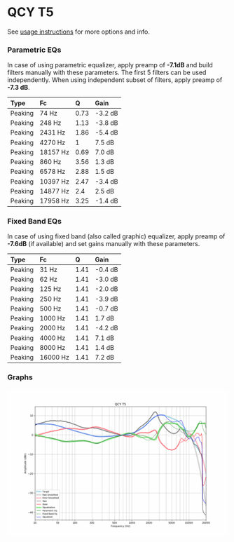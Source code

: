# QCY T5
See [usage instructions](https://github.com/jaakkopasanen/AutoEq#usage) for more options and info.

### Parametric EQs
In case of using parametric equalizer, apply preamp of **-7.1dB** and build filters manually
with these parameters. The first 5 filters can be used independently.
When using independent subset of filters, apply preamp of **-7.3 dB**.

| Type    | Fc       |    Q | Gain    |
|:--------|:---------|:-----|:--------|
| Peaking | 74 Hz    | 0.73 | -3.2 dB |
| Peaking | 248 Hz   | 1.13 | -3.8 dB |
| Peaking | 2431 Hz  | 1.86 | -5.4 dB |
| Peaking | 4270 Hz  | 1    | 7.5 dB  |
| Peaking | 18157 Hz | 0.69 | 7.0 dB  |
| Peaking | 860 Hz   | 3.56 | 1.3 dB  |
| Peaking | 6578 Hz  | 2.88 | 1.5 dB  |
| Peaking | 10397 Hz | 2.47 | -3.4 dB |
| Peaking | 14877 Hz | 2.4  | 2.5 dB  |
| Peaking | 17958 Hz | 3.25 | -1.4 dB |

### Fixed Band EQs
In case of using fixed band (also called graphic) equalizer, apply preamp of **-7.6dB**
(if available) and set gains manually with these parameters.

| Type    | Fc       |    Q | Gain    |
|:--------|:---------|:-----|:--------|
| Peaking | 31 Hz    | 1.41 | -0.4 dB |
| Peaking | 62 Hz    | 1.41 | -3.0 dB |
| Peaking | 125 Hz   | 1.41 | -2.0 dB |
| Peaking | 250 Hz   | 1.41 | -3.9 dB |
| Peaking | 500 Hz   | 1.41 | -0.7 dB |
| Peaking | 1000 Hz  | 1.41 | 1.7 dB  |
| Peaking | 2000 Hz  | 1.41 | -4.2 dB |
| Peaking | 4000 Hz  | 1.41 | 7.1 dB  |
| Peaking | 8000 Hz  | 1.41 | 1.4 dB  |
| Peaking | 16000 Hz | 1.41 | 7.2 dB  |

### Graphs
![](./QCY%20T5.png)